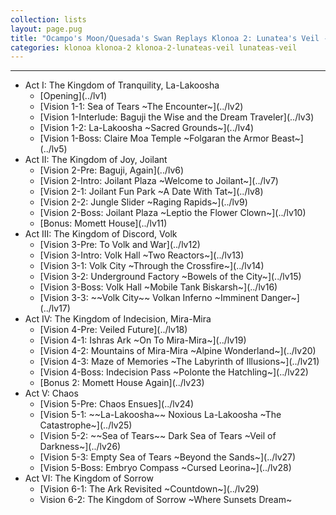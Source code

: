 ```yaml
---
collection: lists
layout: page.pug
title: "Ocampo's Moon/Quesada's Swan Replays Klonoa 2: Lunatea's Veil - Masterlist"
categories: klonoa klonoa-2 klonoa-2-lunateas-veil lunateas-veil
---
```


---
<ul class="section-wrapper">
	<li><span class="section-no">Act I: The Kingdom of Tranquility, La-Lakoosha</span>
		<ul class="masterlink-wrapper">
			<li>[Opening](../lv1)</li>
			<li>[Vision 1-1: Sea of Tears ~The Encounter~](../lv2)</li>
			<li>[Vision 1-Interlude: Baguji the Wise and the Dream Traveler](../lv3)</li>
			<li>[Vision 1-2: La-Lakoosha ~Sacred Grounds~](../lv4)</li>
			<li>[Vision 1-Boss: Claire Moa Temple ~Folgaran the Armor Beast~](../lv5)</li>
		</ul>
	</li>
	<li><span class="section-no">Act II: The Kingdom of Joy, Joilant</span>
		<ul class="masterlink-wrapper">
			<li>[Vision 2-Pre: Baguji, Again](../lv6)</li>
			<li>[Vision 2-Intro: Joilant Plaza ~Welcome to Joilant~](../lv7)</li>
			<li>[Vision 2-1: Joilant Fun Park ~A Date With Tat~](../lv8)</li>
			<li>[Vision 2-2: Jungle Slider ~Raging Rapids~](../lv9)</li>
			<li>[Vision 2-Boss: Joilant Plaza ~Leptio the Flower Clown~](../lv10)</li>
			<li>[Bonus: Momett House](../lv11)</li>
		</ul>
	</li>
	<li><span class="section-no">Act III: The Kingdom of Discord, Volk</span>
		<ul class="masterlink-wrapper">
			<li>[Vision 3-Pre: To Volk and War](../lv12)</li>
			<li>[Vision 3-Intro: Volk Hall ~Two Reactors~](../lv13)</li>
			<li>[Vision 3-1: Volk City ~Through the Crossfire~](../lv14)</li>
			<li>[Vision 3-2: Underground Factory ~Bowels of the City~](../lv15)</li>
			<li>[Vision 3-Boss: Volk Hall ~Mobile Tank Biskarsh~](../lv16)</li>
			<li>[Vision 3-3: ~~Volk City~~ Volkan Inferno ~Imminent Danger~](../lv17)</li>
		</ul>
	</li>
	<li><span class="section-no">Act IV: The Kingdom of Indecision, Mira-Mira</span>
		<ul class="masterlink-wrapper">
			<li>[Vision 4-Pre: Veiled Future](../lv18)</li>
			<li>[Vision 4-1: Ishras Ark ~On To Mira-Mira~](../lv19)</li>
			<li>[Vision 4-2: Mountains of Mira-Mira ~Alpine Wonderland~](../lv20)</li>
			<li>[Vision 4-3: Maze of Memories ~The Labyrinth of Illusions~](../lv21)</li>
			<li>[Vision 4-Boss: Indecision Pass ~Polonte the Hatchling~](../lv22)</li>
			<li>[Bonus 2: Momett House Again](../lv23)</li>
		</ul>
	</li>
	<li><span class="section-no">Act V: Chaos</span>
		<ul class="masterlink-wrapper">
			<li>[Vision 5-Pre: Chaos Ensues](../lv24)</li>
			<li>[Vision 5-1: ~~La-Lakoosha~~ Noxious La-Lakoosha ~The Catastrophe~](../lv25)</li>
			<li>[Vision 5-2: ~~Sea of Tears~~ Dark Sea of Tears ~Veil of Darkness~](../lv26)</li>
			<li>[Vision 5-3: Empty Sea of Tears ~Beyond the Sands~](../lv27)</li>
			<li>[Vision 5-Boss: Embryo Compass ~Cursed Leorina~](../lv28)</li>
		</ul>
	</li>
	<li><span class="section-no">Act VI: The Kingdom of Sorrow</span>
		<ul class="masterlink-wrapper">
			<li>[Vision 6-1: The Ark Revisited ~Countdown~](../lv29)</li>
			<li>Vision 6-2: The Kingdom of Sorrow ~Where Sunsets Dream~</li>
			<!--<li>Ivfvba 6-3: Gur Sbetbggra Cngu ~Qryvirenapr~</li>-->
		</ul>
	</li>
</ul>